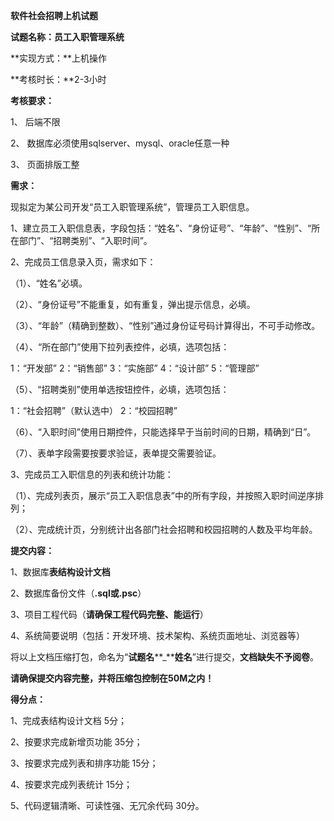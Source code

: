 **软件社会招聘上机试题**

 

**试题名称：员工入职管理系统**

**实现方式：**上机操作

**考核时长：**2-3小时

**考核要求：**

1、  后端不限

2、  数据库必须使用sqlserver、mysql、oracle任意一种

3、  页面排版工整

 

**需求：**

现拟定为某公司开发“员工入职管理系统”，管理员工入职信息。

1、建立员工入职信息表，字段包括：“姓名”、“身份证号”、“年龄”、“性别”、“所在部门”、“招聘类别”、“入职时间”。

2、完成员工信息录入页，需求如下：

（1）、“姓名”必填。

（2）、“身份证号”不能重复，如有重复，弹出提示信息，必填。

（3）、“年龄”（精确到整数）、“性别”通过身份证号码计算得出，不可手动修改。

（4）、“所在部门”使用下拉列表控件，必填，选项包括：

1：“开发部” 2：“销售部” 3：“实施部” 4：“设计部” 5：“管理部”

（5）、“招聘类别”使用单选按钮控件，必填，选项包括：

1：“社会招聘”（默认选中） 2：“校园招聘”

（6）、“入职时间”使用日期控件，只能选择早于当前时间的日期，精确到“日”。

（7）、表单字段需要按要求验证，表单提交需要验证。

3、完成员工入职信息的列表和统计功能：

（1）、完成列表页，展示“员工入职信息表”中的所有字段，并按照入职时间逆序排列；

（2）、完成统计页，分别统计出各部门社会招聘和校园招聘的人数及平均年龄。

 

**提交内容：**

1、数据库**表结构设计文档** 

2、数据库备份文件（**.sql****或****.psc**）

3、项目工程代码（**请确保工程代码完整、能运行**）

4、系统简要说明（包括：开发环境、技术架构、系统页面地址、浏览器等）

将以上文档压缩打包，命名为“**试题名****_****姓名**”进行提交，**文档缺失不予阅卷**。

**请确保提交内容完整，并将压缩包控制在****50M****之内！**

 

**得分点：**

1、完成表结构设计文档 5分；

2、按要求完成新增页功能 35分；

3、按要求完成列表和排序功能 15分；

4、按要求完成列表统计 15分；

5、代码逻辑清晰、可读性强、无冗余代码 30分。
